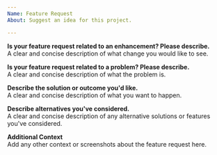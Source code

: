 ```yaml
---
Name: Feature Request
About: Suggest an idea for this project.

---
```


**Is your feature request related to an enhancement? Please describe.**<br/>
A clear and concise description of what change you would like to see.

**Is your feature request related to a problem? Please describe.**<br/>
A clear and concise description of what the problem is. 

**Describe the solution or outcome you'd like.**<br/>
A clear and concise description of what you want to happen.

**Describe alternatives you've considered.**<br/>
A clear and concise description of any alternative solutions or features you've considered.

**Additional Context**<br/>
Add any other context or screenshots about the feature request here.
